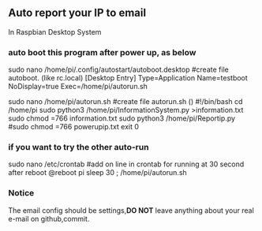 ## Auto report your IP to email
In Raspbian Desktop System

### auto boot this program after power up, as below  

sudo nano /home/pi/.config/autostart/autoboot.desktop	    #create file autoboot. (like rc.local)
[Desktop Entry]
Type=Application
Name=testboot
NoDisplay=true
Exec=/home/pi/autorun.sh

sudo nano /home/pi/autorun.sh	    #create file autorun.sh ()
#!/bin/bash
cd /home/pi
sudo python3 /home/pi/InformationSystem.py >information.txt
sudo chmod =766 information.txt
sudo python3 /home/pi/Reportip.py
#sudo chmod =766 powerupip.txt
exit 0

### if you want to try the other auto-run 

sudo nano /etc/crontab              #add on line in crontab for running at 30 second after reboot 
@reboot pi sleep 30 ; /home/pi/autorun.sh

### Notice

The email config should be settings,**DO NOT** leave anything about your real e-mail on github,commit.